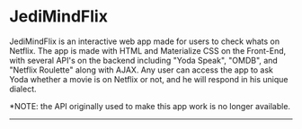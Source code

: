# JediMindFlix
JediMindFlix is an interactive web app made for users to check whats on Netflix. The app is made with HTML and Materialize CSS on the Front-End, with several API's on the backend including "Yoda Speak", "OMDB", and "Netflix Roulette" along with AJAX. Any user can access the app to ask Yoda whether a movie is on Netflix or not, and he will respond in his unique dialect.

*NOTE: the API originally used to make this app work is no longer available.

---


